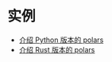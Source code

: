# 实例

- [介绍 Python 版本的 polars](introduction_polars-py.ipynb)
- [介绍 Rust 版本的 polars](introduction_polars-rs.ipynb)
